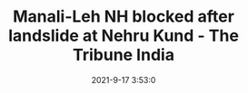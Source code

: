 ---
"title": "Manali-Leh NH blocked after landslide at Nehru Kund - The Tribune India"
"date": "2021-9-17 3:53:0"
"feed_name": "GOOGLENEWSDRILLING"
"feed_website": "https://news.google.com/search?q=drilling%2Bincident&hl=en-US&gl=US&ceid=US:en"
"feed_rss": "https://news.google.com/rss/search?q=drilling%2Bincident&hl=en-US&gl=US&ceid=US:en"
"link": "https://www.tribuneindia.com/news/himachal/manali-leh-nh-blocked-312330"
"file": "_posts/2021-1-1-1c76277eb1caf7c6aeab48a31db02d4c8c551c3a.md"
"accident": "0"
"drilling": "0"
"dead": "0"
"injured": "0"
---